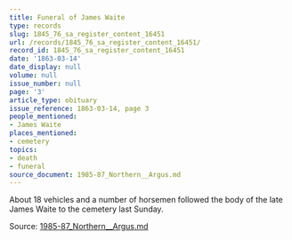 ```yaml
---
title: Funeral of James Waite
type: records
slug: 1845_76_sa_register_content_16451
url: /records/1845_76_sa_register_content_16451/
record_id: 1845_76_sa_register_content_16451
date: '1863-03-14'
date_display: null
volume: null
issue_number: null
page: '3'
article_type: obituary
issue_reference: 1863-03-14, page 3
people_mentioned:
- James Waite
places_mentioned:
- cemetery
topics:
- death
- funeral
source_document: 1985-87_Northern__Argus.md
---
```


About 18 vehicles and a number of horsemen followed the body of the late James Waite to the cemetery last Sunday.

Source: [1985-87_Northern__Argus.md](/downloads/markdown/1985-87_Northern__Argus.md)
